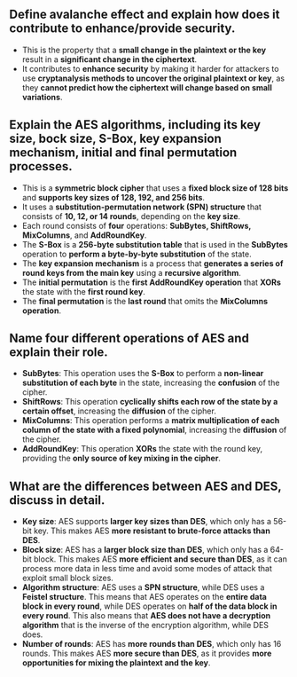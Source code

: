 ## Define avalanche effect and explain how does it contribute to enhance/provide security.
- This is the property that a __small change in the plaintext or the key__ result in a __significant change in the ciphertext__.
- It contributes to __enhance security__ by making it harder for attackers to use __cryptanalysis methods to uncover the original plaintext or key__, as they __cannot predict how the ciphertext will change based on small variations__.

## Explain the AES algorithms, including its key size, bock size, S-Box, key expansion mechanism, initial and final permutation processes. 
- This is a __symmetric block cipher__ that uses a __fixed block size of 128 bits__ and __supports key sizes of 128, 192, and 256 bits__.
- It uses a __substitution-permutation network (SPN) structure__ that consists of __10, 12, or 14 rounds__, depending on the __key size__.
- Each round consists of __four__ operations: __SubBytes, ShiftRows, MixColumns__, and __AddRoundKey__.
- The __S-Box__ is a __256-byte substitution table__ that is used in the __SubBytes__ operation to __perform a byte-by-byte substitution__ of the state.
- The __key expansion mechanism__ is a process that __generates a series of round keys from the main key__ using a __recursive algorithm__.
- The __initial permutation__ is the __first AddRoundKey operation__ that __XORs__ the state with the __first round key__.
- The __final permutation__ is the __last round__ that omits the __MixColumns operation__.

## Name four different operations of AES and explain their role.
- **SubBytes**: This operation uses the __S-Box__ to perform a __non-linear substitution of each byte__ in the state, increasing the __confusion__ of the cipher.
- **ShiftRows**: This operation __cyclically shifts each row of the state by a certain offset__, increasing the __diffusion__ of the cipher.
- **MixColumns**: This operation performs a __matrix multiplication of each column of the state with a fixed polynomial__, increasing the __diffusion__ of the cipher.
- **AddRoundKey**: This operation __XORs__ the state with the round key, providing the __only source of key mixing in the cipher__.

## What are the differences between AES and DES, discuss in detail.
- **Key size**: AES supports __larger key sizes than DES__, which only has a 56-bit key. This makes AES __more resistant to brute-force attacks than DES__.
- **Block size**: AES has a __larger block size than DES__, which only has a 64-bit block. This makes AES __more efficient and secure than DES__, as it can process more data in less time and avoid some modes of attack that exploit small block sizes.
- **Algorithm structure**: AES uses a __SPN structure__, while DES uses a __Feistel structure__. This means that AES operates on the __entire data block in every round__, while DES operates on __half of the data block in every round__. This also means that __AES does not have a decryption algorithm__ that is the inverse of the encryption algorithm, while DES does.
- **Number of rounds**: AES has __more rounds than DES__, which only has 16 rounds. This makes AES __more secure than DES__, as it provides __more opportunities for mixing the plaintext and the key__.
